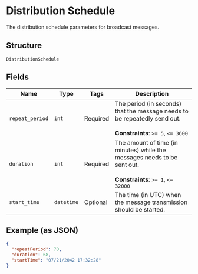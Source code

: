 
# Distribution Schedule

The distribution schedule parameters for broadcast messages.

## Structure

`DistributionSchedule`

## Fields

| Name | Type | Tags | Description |
|  --- | --- | --- | --- |
| `repeat_period` | `int` | Required | The period (in seconds) that the message needs to be repeatedly send out.<br><br>**Constraints**: `>= 5`, `<= 3600` |
| `duration` | `int` | Required | The amount of time (in minutes) while the messages needs to be sent out.<br><br>**Constraints**: `>= 1`, `<= 32000` |
| `start_time` | `datetime` | Optional | The time (in UTC) when the message transmission should be started. |

## Example (as JSON)

```json
{
  "repeatPeriod": 70,
  "duration": 68,
  "startTime": "07/21/2042 17:32:28"
}
```

